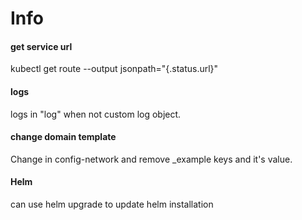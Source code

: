 # Info

#### get service url
kubectl get route <route-name> --output jsonpath="{.status.url}"


#### logs
logs in "log" when not custom log object.

#### change domain template
Change in config-network and remove _example keys and it's value.


#### Helm
can use helm upgrade to update helm installation